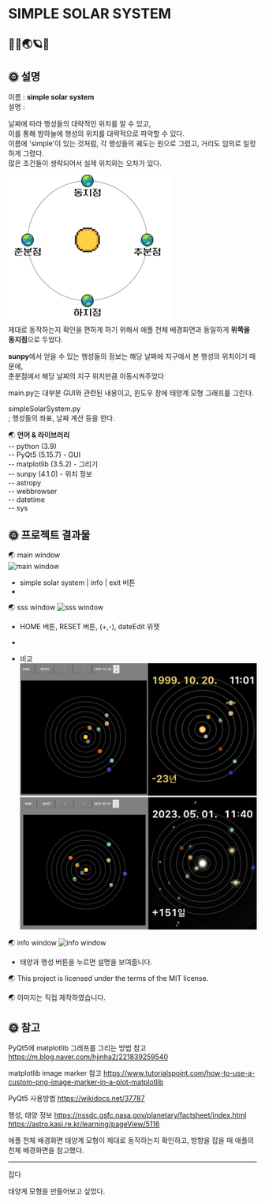 # SIMPLE SOLAR SYSTEM 
🌌🌞🌏🪐🌌
---

## 🌞 설명
이름 : **simple solar system**  
설명 : 



날짜에 따라 행성들의 대략적인 위치를 알 수 있고,  
이를 통해 밤하늘에 행성의 위치를 대략적으로 파악할 수 있다.  
이름에 'simple'이 있는 것처럼, 각 행성들의 궤도는 원으로 그렸고, 거리도 임의로 일정하게 그렸다.  
많은 조건들이 생략되어서 실제 위치와는 오차가 있다.  


![equinox](https://github.com/doremissong/simpleSolarSystem/blob/main/image/equinox.png)  
제대로 동작하는지 확인을 편하게 하기 위해서 애플 천체 배경화면과 동일하게 **위쪽을 동지점**으로 두었다.  
  
**sunpy**에서 얻을 수 있는 행성들의 정보는 해당 날짜에 지구에서 본 행성의 위치이기 때문에,  
춘분점에서 해당 날짜의 지구 위치만큼 이동시켜주었다  
  
main.py는 대부분 GUI와 관련된 내용이고, 윈도우 창에 태양계 모형 그래프를 그린다.  
  
simpleSolarSystem.py  
; 행성들의 좌표, 날짜 계산 등을 한다.  
   
🌏 __언어 & 라이브러리__  
-- python (3.9)  
-- PyQt5 (5.15.7) - GUI  
-- matplotlib (3.5.2) - 그리기  
-- sunpy (4.1.0)  - 위치 정보  
-- astropy  
-- webbrowser  
-- datetime  
-- sys  
  

## 🌞 프로젝트 결과물

🌏 main window  
![main window](https://github.com/doremissong/simpleSolarSystem/blob/main/image/mainWindow.gif)
- simple solar system | info | exit 버튼
-

🌏 sss window
![sss window](https://github.com/doremissong/simpleSolarSystem/blob/main/image/sssWindow.gif)
- HOME 버튼, RESET 버튼, (+,-), dateEdit 위젯
- 

- 비교  
![사진991020](https://github.com/doremissong/simpleSolarSystem/blob/main/image/991020.png)
![사진230501](https://github.com/doremissong/simpleSolarSystem/blob/main/image/230501.png)


🌏 info window
![info window](https://github.com/doremissong/simpleSolarSystem/blob/main/image/infoWindow.gif)
- 태양과 행성 버튼을 누르면 설명을 보여줍니다.

 


🌏 This project is licensed under the terms of the MIT license.

🌏 이미지는 직접 제작하였습니다.
 

## 🌞 참고

PyQt5에 matplotlib 그래프를 그리는 방법 참고
https://m.blog.naver.com/hjinha2/221839259540

matplotlib image marker 참고
https://www.tutorialspoint.com/how-to-use-a-custom-png-image-marker-in-a-plot-matplotlib

PyQt5 사용방법
https://wikidocs.net/37787

행성, 태양 정보
https://nssdc.gsfc.nasa.gov/planetary/factsheet/index.html
https://astro.kasi.re.kr/learning/pageView/5116

애플 천체 배경화면
태양계 모형이 제대로 동작하는지 확인하고, 방향을 잡을 때  애플의 천체 배경화면을 참고했다.


---
잡다

태양계 모형을 만들어보고 싶었다.